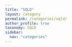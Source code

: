 ```yaml
---
title: "SQLD"
layout: category
permalink: /categories/sqld/
author_profile: true
taxonomy: SQLD
sidebar:
  nav: "categories"
---
```


